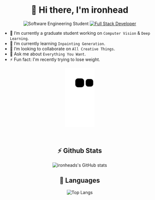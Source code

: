 <div align="center">

# 👋 Hi there, I'm ironhead

![Software Engineering Student](https://img.shields.io/badge/Software%20Engineering-student-brightgreen?style=for-the-badge&logo=/e/)
[![Full Stack Developer](https://img.shields.io/badge/developer-full%20stack-blueviolet?style=for-the-badge&logo=github)](https://github.com/ironheads)

</div>

- 🔭 I’m currently a graduate student working on `Computer Vision` & `Deep Learning`.
- 🌱 I’m currently learning `Inpainting Generation`.
- 👯 I’m looking to collaborate on `All Creative Things`.
- 💬 Ask me about `Everything You Want`.
- ⚡ Fun fact: I'm recently trying to lose weight. 

<div align="center">

![contribution grid snake](https://github.com/ironheads/ironheads/raw/output/github-contribution-grid-snake.svg)

<br />

## ⚡ Github Stats

![ironheads's GitHub stats](https://github-readme-stats.vercel.app/api?username=ironheads&show_icons=true&theme=radical)

## 🔧 Languages 

![Top Langs](https://github-readme-stats.vercel.app/api/top-langs/?username=ironheads&langs_count=8&layout=compact)


</div>